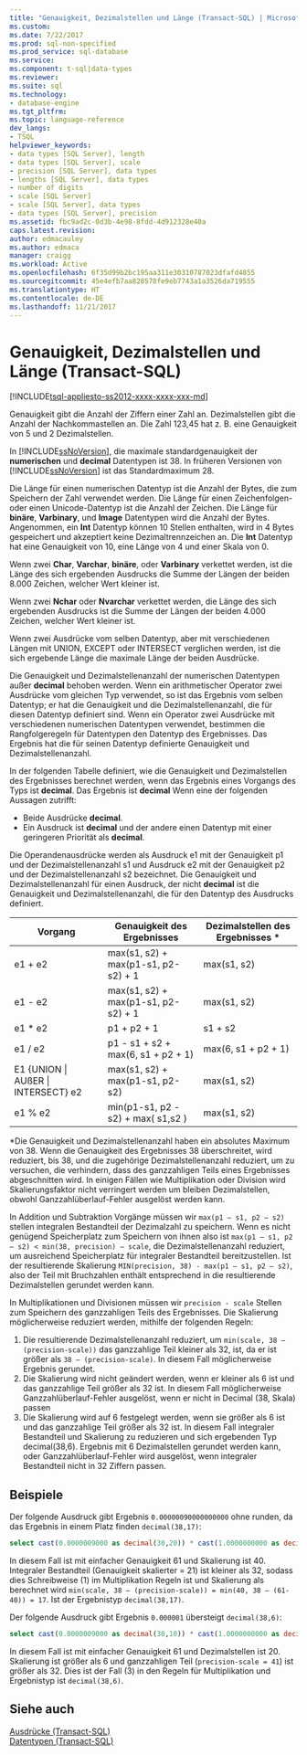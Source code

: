 ```yaml
---
title: "Genauigkeit, Dezimalstellen und Länge (Transact-SQL) | Microsoft Docs"
ms.custom: 
ms.date: 7/22/2017
ms.prod: sql-non-specified
ms.prod_service: sql-database
ms.service: 
ms.component: t-sql|data-types
ms.reviewer: 
ms.suite: sql
ms.technology:
- database-engine
ms.tgt_pltfrm: 
ms.topic: language-reference
dev_langs:
- TSQL
helpviewer_keywords:
- data types [SQL Server], length
- data types [SQL Server], scale
- precision [SQL Server], data types
- lengths [SQL Server], data types
- number of digits
- scale [SQL Server]
- scale [SQL Server], data types
- data types [SQL Server], precision
ms.assetid: fbc9ad2c-0d3b-4e98-8fdd-4d912328e40a
caps.latest.revision: 
author: edmacauley
ms.author: edmaca
manager: craigg
ms.workload: Active
ms.openlocfilehash: 6f35d99b2bc195aa311e30310787023dfafd4855
ms.sourcegitcommit: 45e4efb7aa828578fe9eb7743a1a3526da719555
ms.translationtype: HT
ms.contentlocale: de-DE
ms.lasthandoff: 11/21/2017
---
```

# <a name="precision-scale-and-length-transact-sql"></a>Genauigkeit, Dezimalstellen und Länge (Transact-SQL)
[!INCLUDE[tsql-appliesto-ss2012-xxxx-xxxx-xxx-md](../../includes/tsql-appliesto-ss2012-xxxx-xxxx-xxx-md.md)]

Genauigkeit gibt die Anzahl der Ziffern einer Zahl an. Dezimalstellen gibt die Anzahl der Nachkommastellen an. Die Zahl 123,45 hat z. B. eine Genauigkeit von 5 und 2 Dezimalstellen.
  
In [!INCLUDE[ssNoVersion](../../includes/ssnoversion-md.md)], die maximale standardgenauigkeit der **numerischen** und **decimal** Datentypen ist 38. In früheren Versionen von [!INCLUDE[ssNoVersion](../../includes/ssnoversion-md.md)] ist das Standardmaximum 28.
  
Die Länge für einen numerischen Datentyp ist die Anzahl der Bytes, die zum Speichern der Zahl verwendet werden. Die Länge für einen Zeichenfolgen- oder einen Unicode-Datentyp ist die Anzahl der Zeichen. Die Länge für **binäre**, **Varbinary**, und **Image** Datentypen wird die Anzahl der Bytes. Angenommen, ein **Int** Datentyp können 10 Stellen enthalten, wird in 4 Bytes gespeichert und akzeptiert keine Dezimaltrennzeichen an. Die **Int** Datentyp hat eine Genauigkeit von 10, eine Länge von 4 und einer Skala von 0.
  
Wenn zwei **Char**, **Varchar**, **binäre**, oder **Varbinary** verkettet werden, ist die Länge des sich ergebenden Ausdrucks die Summe der Längen der beiden 8.000 Zeichen, welcher Wert kleiner ist.
  
Wenn zwei **Nchar** oder **Nvarchar** verkettet werden, die Länge des sich ergebenden Ausdrucks ist die Summe der Längen der beiden 4.000 Zeichen, welcher Wert kleiner ist.
  
Wenn zwei Ausdrücke vom selben Datentyp, aber mit verschiedenen Längen mit UNION, EXCEPT oder INTERSECT verglichen werden, ist die sich ergebende Länge die maximale Länge der beiden Ausdrücke.
  
Die Genauigkeit und Dezimalstellenanzahl der numerischen Datentypen außer **decimal** behoben werden. Wenn ein arithmetischer Operator zwei Ausdrücke vom gleichen Typ verwendet, so ist das Ergebnis vom selben Datentyp; er hat die Genauigkeit und die Dezimalstellenanzahl, die für diesen Datentyp definiert sind. Wenn ein Operator zwei Ausdrücke mit verschiedenen numerischen Datentypen verwendet, bestimmen die Rangfolgeregeln für Datentypen den Datentyp des Ergebnisses. Das Ergebnis hat die für seinen Datentyp definierte Genauigkeit und Dezimalstellenanzahl.
  
In der folgenden Tabelle definiert, wie die Genauigkeit und Dezimalstellen des Ergebnisses berechnet werden, wenn das Ergebnis eines Vorgangs des Typs ist **decimal**. Das Ergebnis ist **decimal** Wenn eine der folgenden Aussagen zutrifft:
-   Beide Ausdrücke **decimal**.  
-   Ein Ausdruck ist **decimal** und der andere einen Datentyp mit einer geringeren Priorität als **decimal**.  
  
Die Operandenausdrücke werden als Ausdruck e1 mit der Genauigkeit p1 und der Dezimalstellenanzahl s1 und Ausdruck e2 mit der Genauigkeit p2 und der Dezimalstellenanzahl s2 bezeichnet. Die Genauigkeit und Dezimalstellenanzahl für einen Ausdruck, der nicht **decimal** ist die Genauigkeit und Dezimalstellenanzahl, die für den Datentyp des Ausdrucks definiert.
  
|Vorgang|Genauigkeit des Ergebnisses|Dezimalstellen des Ergebnisses *|  
|---|---|---|
|e1 + e2|max(s1, s2) + max(p1-s1, p2-s2) + 1|max(s1, s2)|  
|e1 - e2|max(s1, s2) + max(p1-s1, p2-s2) + 1|max(s1, s2)|  
|e1 * e2|p1 + p2 + 1|s1 + s2|  
|e1 / e2|p1 - s1 + s2 + max(6, s1 + p2 + 1)|max(6, s1 + p2 + 1)|  
|E1 {UNION &#124; AUßER &#124; INTERSECT} e2|max(s1, s2) + max(p1-s1, p2-s2)|max(s1, s2)|  
|e1 % e2|min(p1-s1, p2 -s2) + max( s1,s2 )|max(s1, s2)|  
  
\*Die Genauigkeit und Dezimalstellenanzahl haben ein absolutes Maximum von 38. Wenn die Genauigkeit des Ergebnisses 38 überschreitet, wird reduziert, bis 38, und die zugehörige Dezimalstellenanzahl reduziert, um zu versuchen, die verhindern, dass des ganzzahligen Teils eines Ergebnisses abgeschnitten wird. In einigen Fällen wie Multiplikation oder Division wird Skalierungsfaktor nicht verringert werden um bleiben Dezimalstellen, obwohl Ganzzahlüberlauf-Fehler ausgelöst werden kann.

In Addition und Subtraktion Vorgänge müssen wir `max(p1 – s1, p2 – s2)` stellen integralen Bestandteil der Dezimalzahl zu speichern. Wenn es nicht genügend Speicherplatz zum Speichern von ihnen also ist `max(p1 – s1, p2 – s2) < min(38, precision) – scale`, die Dezimalstellenanzahl reduziert, um ausreichend Speicherplatz für integraler Bestandteil bereitzustellen. Ist der resultierende Skalierung `MIN(precision, 38) - max(p1 – s1, p2 – s2)`, also der Teil mit Bruchzahlen enthält entsprechend in die resultierende Dezimalstellen gerundet werden kann.

In Multiplikationen und Divisionen müssen wir `precision - scale` Stellen zum Speichern des ganzzahligen Teils des Ergebnisses. Die Skalierung möglicherweise reduziert werden, mithilfe der folgenden Regeln:
1.  Die resultierende Dezimalstellenanzahl reduziert, um `min(scale, 38 – (precision-scale))` das ganzzahlige Teil kleiner als 32, ist, da er ist größer als `38 – (precision-scale)`. In diesem Fall möglicherweise Ergebnis gerundet.
1. Die Skalierung wird nicht geändert werden, wenn er kleiner als 6 ist und das ganzzahlige Teil größer als 32 ist. In diesem Fall möglicherweise Ganzzahlüberlauf-Fehler ausgelöst, wenn er nicht in Decimal (38, Skala) passen 
1. Die Skalierung wird auf 6 festgelegt werden, wenn sie größer als 6 ist und das ganzzahlige Teil größer als 32 ist. In diesem Fall integraler Bestandteil und Skalierung zu reduzieren und sich ergebenden Typ decimal(38,6). Ergebnis mit 6 Dezimalstellen gerundet werden kann, oder Ganzzahlüberlauf-Fehler wird ausgelöst, wenn integraler Bestandteil nicht in 32 Ziffern passen.

## <a name="examples"></a>Beispiele
Der folgende Ausdruck gibt Ergebnis `0.00000090000000000` ohne runden, da das Ergebnis in einem Platz finden `decimal(38,17)`:
```sql
select cast(0.0000009000 as decimal(30,20)) * cast(1.0000000000 as decimal(30,20)) [decimal 38,17]
```
In diesem Fall ist mit einfacher Genauigkeit 61 und Skalierung ist 40.
Integraler Bestandteil (Genauigkeit skalierter = 21) ist kleiner als 32, sodass dies Schreibweise (1) im Multiplikation Regeln ist und Skalierung als berechnet wird `min(scale, 38 – (precision-scale)) = min(40, 38 – (61-40)) = 17`. Ist der Ergebnistyp `decimal(38,17)`.

Der folgende Ausdruck gibt Ergebnis `0.000001` übersteigt `decimal(38,6)`:
```sql
select cast(0.0000009000 as decimal(30,10)) * cast(1.0000000000 as decimal(30,10)) [decimal(38, 6)]
```
In diesem Fall ist mit einfacher Genauigkeit 61 und Dezimalstellen ist 20.
Skalierung ist größer als 6 und ganzzahligen Teil (`precision-scale = 41`) ist größer als 32. Dies ist der Fall (3) in den Regeln für Multiplikation und Ergebnistyp ist `decimal(38,6)`.

## <a name="see-also"></a>Siehe auch
[Ausdrücke &#40;Transact-SQL&#41;](../../t-sql/language-elements/expressions-transact-sql.md)  
[Datentypen &#40;Transact-SQL&#41;](../../t-sql/data-types/data-types-transact-sql.md)
  
  
